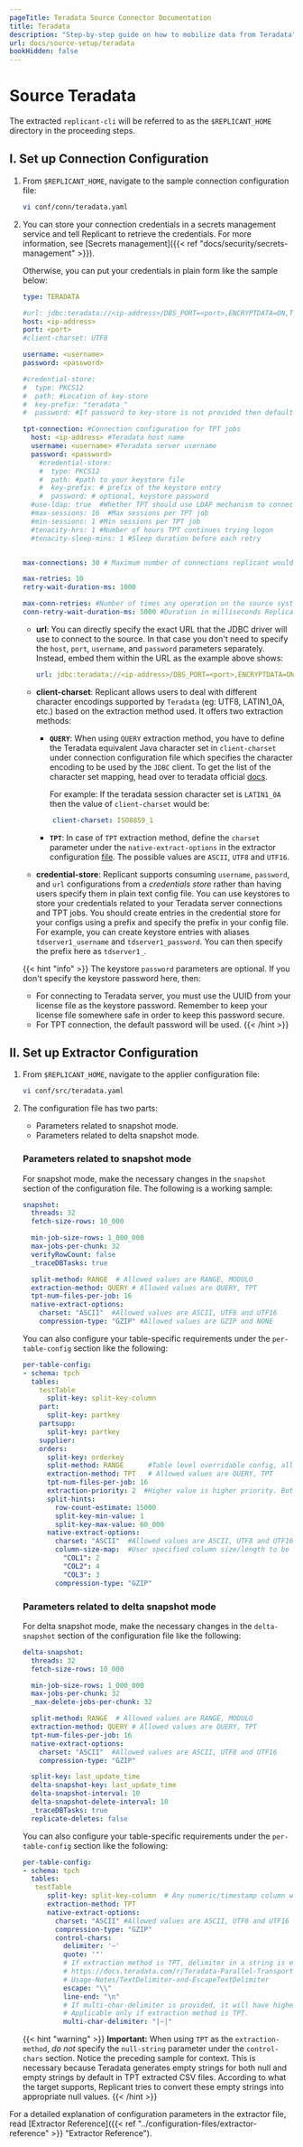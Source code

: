 ```yaml
---
pageTitle: Teradata Source Connector Documentation
title: Teradata
description: "Step-by-step guide on how to mobilize data from Teradata"
url: docs/source-setup/teradata
bookHidden: false
---
```


# Source Teradata

The extracted `replicant-cli` will be referred to as the `$REPLICANT_HOME` directory in the proceeding steps.

## I. Set up Connection Configuration

1. From `$REPLICANT_HOME`, navigate to the sample connection configuration file:

   ```BASH
   vi conf/conn/teradata.yaml
   ```

2. You can store your connection credentials in a secrets management service and tell Replicant to retrieve the credentials. For more information, see [Secrets management]({{< ref "docs/security/secrets-management" >}}). 
    
   Otherwise, you can put your credentials in plain form like the sample below:

   ```YAML
   type: TERADATA

   #url: jdbc:teradata://<ip-address>/DBS_PORT=<port>,ENCRYPTDATA=ON,TYPE=FASTEXPORT,USER=<username>,PASSWORD=<password>
   host: <ip-address>
   port: <port>
   #client-charset: UTF8

   username: <username>
   password: <password>

   #credential-store:
   #  type: PKCS12
   #  path: #Location of key-store
   #  key-prefix: "teradata_"
   #  password: #If password to key-store is not provided then default password will be used

   tpt-connection: #Connection configuration for TPT jobs
     host: <ip-address> #Teradata host name
     username: <username> #Teradata server username
     password: <password>
       #credential-store:
       #  type: PKCS12
       #  path: #path to your keystore file
       #  key-prefix: # prefix of the keystore entry
       #  password: # optional, keystore password
     #use-ldap: true  #Whether TPT should use LDAP mechanism to connect to TD
     #max-sessions: 16  #Max sessions per TPT job
     #min-sessions: 1 #Min sessions per TPT job
     #tenacity-hrs: 1 #Number of hours TPT continues trying logon
     #tenacity-sleep-mins: 1 #Sleep duration before each retry


   max-connections: 30 # Maximum number of connections replicant would use to fetch data from source Teradata.

   max-retries: 10 
   retry-wait-duration-ms: 1000

   max-conn-retries: #Number of times any operation on the source system will be re-attempted on failures.
   conn-retry-wait-duration-ms: 5000 #Duration in milliseconds Replicant should wait before performing then next retry of a failed operation
   ```
   - **url**: You can directly specify the exact URL that the JDBC driver will use to connect to the source. In that case you don't need to specify the `host`, `port`, `username`, and `password` parameters separately. Instead, embed them within the URL as the example above shows:

     ```YAML
     url: jdbc:teradata://<ip-address>/DBS_PORT=<port>,ENCRYPTDATA=ON,TYPE=FASTEXPORT,USER=<username>,PASSWORD=<password>
      ```
   - **client-charset**: Replicant allows users to deal with different character encodings supported by `Teradata` (eg: UTF8, LATIN1_0A, etc.) based on the extraction method used. It offers two extraction methods: 
        - **`QUERY`**: When using `QUERY` extraction method, you have to define the Teradata equivalent Java character set in `client-charset` under connection configuration file which specifies the character encoding to be used by the `JDBC` client. To get the list of the character set mapping, head over to teradata official [docs](https://docs.teradata.com/r/Ge3CNVQsfOeWkiwQv5xfOQ/l~WpcSErb4ZVAyKlJOHzgw). 
        
            For example: If the teradata session character set is `LATIN1_0A` then the value of `client-charset` would be:
        ```YAML
            client-charset: ISO8859_1
        ```

        - **`TPT`**: In case of `TPT` extraction method, define the `charset` parameter under the `native-extract-options` in the extractor configuration [file](#ii-set-up-extractor-configuration). The possible values are `ASCII`, `UTF8` and `UTF16`. 

   - **credential-store**: Replicant supports consuming `username`, `password`, and `url` configurations from a _credentials store_ rather than having users specify them in plain text config file. You can use keystores to store your credentials related to your Teradata server connections and TPT jobs. You should create entries in the credential store for your configs using a prefix and specify the prefix in your config file. For example, you can create keystore entries with aliases `tdserver1_username` and `tdserver1_password`. You can then specify the prefix here as `tdserver1_`.

   {{< hint "info" >}}
   The keystore `password` parameters are optional. If you don't specify the keystore password here, then:
   - For connecting to Teradata server, you must use the UUID from your license file as the keystore password. Remember to keep your license file somewhere safe in order to keep this password secure.
   - For TPT connection, the default password will be used.
   {{< /hint >}}

## II. Set up Extractor Configuration

1. From `$REPLICANT_HOME`, navigate to the applier configuration file:
   ```BASH
   vi conf/src/teradata.yaml
   ```

2. The configuration file has two parts:

    - Parameters related to snapshot mode.
    - Parameters related to delta snapshot mode.

    ### Parameters related to snapshot mode
    For snapshot mode, make the necessary changes in the `snapshot` section of the configuration file. The following is a working sample:

    ```YAML
    snapshot:
      threads: 32
      fetch-size-rows: 10_000

      min-job-size-rows: 1_000_000
      max-jobs-per-chunk: 32
      verifyRowCount: false
      _traceDBTasks: true

      split-method: RANGE  # Allowed values are RANGE, MODULO
      extraction-method: QUERY # Allowed values are QUERY, TPT
      tpt-num-files-per-job: 16
      native-extract-options:
        charset: "ASCII"  #Allowed values are ASCII, UTF8 and UTF16
        compression-type: "GZIP" #Allowed values are GZIP and NONE
    ```
    You can also configure your table-specific requirements under the `per-table-config` section like the following:

    ```YAML
    per-table-config:
    - schema: tpch
      tables:
        testTable
          split-key: split-key-column
        part:
          split-key: partkey
        partsupp:
          split-key: partkey
        supplier:
        orders:
          split-key: orderkey
          split-method: RANGE      #Table level overridable config, allowed values : RANGE, MODULO
          extraction-method: TPT   # Allowed values are QUERY, TPT
          tpt-num-files-per-job: 16
          extraction-priority: 2  #Higher value is higher priority. Both positive and negative values are allowed. Default priority is 0 if unspecified.
          split-hints:
            row-count-estimate: 15000
            split-key-min-value: 1
            split-key-max-value: 60_000
          native-extract-options:
            charset: "ASCII"  #Allowed values are ASCII, UTF8 and UTF16
            column-size-map:  #User specified column size/length to be used while exporting with TPT
              "COL1": 2
              "COL2": 4
              "COL3": 3
            compression-type: "GZIP"
    ```

    ### Parameters related to delta snapshot mode
    For delta snapshot mode, make the necessary changes in the `delta-snapshot` section of the configuration file like the following:

    ```YAML
    delta-snapshot:
      threads: 32
      fetch-size-rows: 10_000

      min-job-size-rows: 1_000_000
      max-jobs-per-chunk: 32
      _max-delete-jobs-per-chunk: 32

      split-method: RANGE  # Allowed values are RANGE, MODULO
      extraction-method: QUERY # Allowed values are QUERY, TPT
      tpt-num-files-per-job: 16
      native-extract-options:
        charset: "ASCII"  #Allowed values are ASCII, UTF8 and UTF16
        compression-type: "GZIP"

      split-key: last_update_time
      delta-snapshot-key: last_update_time
      delta-snapshot-interval: 10
      delta-snapshot-delete-interval: 10
      _traceDBTasks: true
      replicate-deletes: false
    ```
    You can also configure your table-specific requirements under the `per-table-config` section like the following:

    ```YAML
    per-table-config:
    - schema: tpch
      tables:
       testTable
          split-key: split-key-column  # Any numeric/timestamp column with sufficiently large number of distincts
          extraction-method: TPT
          native-extract-options:
            charset: "ASCII" #Allowed values are ASCII, UTF8 and UTF16
            compression-type: "GZIP"
            control-chars:
              delimiter: '~'
              quote: '"'
              # If extraction method is TPT, delimiter in a string is escaped using the provided escape char.
              # https://docs.teradata.com/r/Teradata-Parallel-Transporter-Reference/July-2017/DataConnector-Operator/
              # Usage-Notes/TextDelimiter-and-EscapeTextDelimiter
              escape: "\\"
              line-end: "\n"
              # If multi-char-delimiter is provided, it will have higher precedence than delimiter.
              # Applicable only if extraction method is TPT.
              multi-char-delimiter: "|~|"
    ```

    {{< hint "warning" >}}
  **Important:** When using `TPT` as the `extraction-method`, _do not_ specify the `null-string` parameter under the `control-chars` section. Notice the preceding sample for context. This is necessary because Teradata generates empty strings for both null and empty strings by default in TPT extracted CSV files. According to what the target supports, Replicant tries to convert these empty strings into appropriate null values.
    {{< /hint >}}

For a detailed explanation of configuration parameters in the extractor file, read [Extractor Reference]({{< ref "../configuration-files/extractor-reference" >}} "Extractor Reference").
